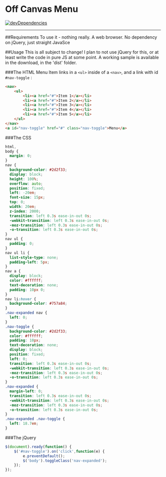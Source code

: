 Off Canvas Menu
==============
[![devDependencies](https://david-dm.org/MarkRabey/offcanvas-menu/dev-status.svg)](https://david-dm.org/MarkRabey/offcanvas-menu#info=devDependencies&view=table)

___

##Requirements
To use it - nothing really. A web browser. No dependency on jQuery, just straight JavaSce

##Usage
This is all subject to change! I plan to not use jQuery for this, or at least write the code in pure JS at some point.
A working sample is available in the download, in the 'dist' folder.

###The HTML
Menu Item links in a `<ul>` inside of a `<nav>`, and a link with id `#nav-toggle` :
```html
<nav>
	<ul>
		<li><a href="#">Item 1</a></li>
		<li><a href="#">Item 2</a></li>
		<li><a href="#">Item 3</a></li>
		<li><a href="#">Item 4</a></li>
		<li><a href="#">Item 5</a></li>
	</ul>
</nav>
<a id="nav-toggle" href="#" class="nav-toggle">Menu</a>
```
###The CSS
```css
html,
body {
  margin: 0;
}
nav {
  background-color: #2d2f33;
  display: block;
  height: 100%;
  overflow: auto;
  position: fixed;
  left: -20em;
  font-size: 15px;
  top: 0;
  width: 20em;
  z-index: 2000;
  transition: left 0.3s ease-in-out 0s;
  -webkit-transition: left 0.3s ease-in-out 0s;
  -moz-transition: left 0.3s ease-in-out 0s;
  -o-transition: left 0.3s ease-in-out 0s;
}
nav ul {
  padding: 0;
}
nav ul li {
  list-style-type: none;
  padding-left: 5px;
}
nav a {
  display: block;
  color: #ffffff;
  text-decoration: none;
  padding: 10px 0;
}
nav li:hover {
  background-color: #757a84;
}
.nav-expanded nav {
  left: 0;
}
.nav-toggle {
  background-color: #2d2f33;
  color: #ffffff;
  padding: 10px;
  text-decoration: none;
  display: block;
  position: fixed;
  left: 0;
  transition: left 0.3s ease-in-out 0s;
  -webkit-transition: left 0.3s ease-in-out 0s;
  -moz-transition: left 0.3s ease-in-out 0s;
  -o-transition: left 0.3s ease-in-out 0s;
}
.nav-expanded {
  margin-left: 0;
  transition: left 0.3s ease-in-out 0s;
  -webkit-transition: left 0.3s ease-in-out 0s;
  -moz-transition: left 0.3s ease-in-out 0s;
  -o-transition: left 0.3s ease-in-out 0s;
}
.nav-expanded .nav-toggle {
  left: 18.7em;
}
```
###The jQuery
```javascript
$(document).ready(function() {
	$('#nav-toggle').on('click',function(e) {
		e.preventDefault();
		$('body').toggleClass('nav-expanded');
	});
});
```
